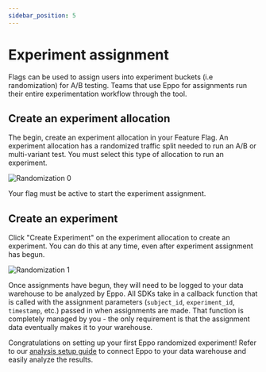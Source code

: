 ```yaml
---
sidebar_position: 5
---
```


# Experiment assignment

Flags can be used to assign users into experiment buckets (i.e randomization) for A/B testing. Teams that use Eppo for assignments run their entire experimentation workflow through the tool.

## Create an experiment allocation

The begin, create an experiment allocation in your Feature Flag. An experiment allocation has a randomized traffic split needed to run an A/B or multi-variant test. You must select this type of allocation to run an experiment.

![Randomization 0](/img/feature-flagging/randomization-0.png)

Your flag must be active to start the experiment assignment.

## Create an experiment

Click "Create Experiment" on the experiment allocation to create an experiment. You can do this at any time, even after experiment assignment has begun.

![Randomization 1](/img/feature-flagging/randomization-1.png)

Once assignments have begun, they will need to be logged to your data warehouse to be analyzed by Eppo. All SDKs take in a callback function that is called with the assignment parameters (`subject_id`, `experiment_id`, `timestamp`, etc.) passed in when assignments are made. That function is completely managed by you - the only requirement is that the assignment data eventually makes it to your warehouse. 

Congratulations on setting up your first Eppo randomized experiment! Refer to our [analysis setup guide](/quick-starts/analysis-integration/creating-experiment-analysis/) to connect Eppo to your data warehouse and easily analyze the results.


